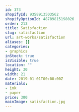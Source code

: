 ```yaml
---
id: 373
shopifyId: 9358913503562
shopifyOptionId: 48789815198026
order: 213
title: Satisfaction
slug: satisfaction
url: art-works/satisfaction
aliases: []
categories:
- graphics
inStock: true
isVisible: true
location: ""
height: 30
width: 21
date: 2019-01-01T00:00:00Z
materials:
- ink
- paper
price: 300
mainImage: satisfaction.jpg
---
```

